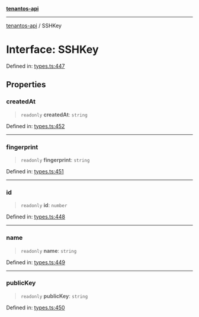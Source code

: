 [**tenantos-api**](../README.md)

***

[tenantos-api](../globals.md) / SSHKey

# Interface: SSHKey

Defined in: [types.ts:447](https://github.com/shadmanZero/tenantos-api/blob/1c7b7035084787c8e7500a348d67d47efa9ca53a/src/types.ts#L447)

## Properties

### createdAt

> `readonly` **createdAt**: `string`

Defined in: [types.ts:452](https://github.com/shadmanZero/tenantos-api/blob/1c7b7035084787c8e7500a348d67d47efa9ca53a/src/types.ts#L452)

***

### fingerprint

> `readonly` **fingerprint**: `string`

Defined in: [types.ts:451](https://github.com/shadmanZero/tenantos-api/blob/1c7b7035084787c8e7500a348d67d47efa9ca53a/src/types.ts#L451)

***

### id

> `readonly` **id**: `number`

Defined in: [types.ts:448](https://github.com/shadmanZero/tenantos-api/blob/1c7b7035084787c8e7500a348d67d47efa9ca53a/src/types.ts#L448)

***

### name

> `readonly` **name**: `string`

Defined in: [types.ts:449](https://github.com/shadmanZero/tenantos-api/blob/1c7b7035084787c8e7500a348d67d47efa9ca53a/src/types.ts#L449)

***

### publicKey

> `readonly` **publicKey**: `string`

Defined in: [types.ts:450](https://github.com/shadmanZero/tenantos-api/blob/1c7b7035084787c8e7500a348d67d47efa9ca53a/src/types.ts#L450)
